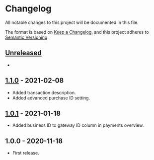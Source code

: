 # Changelog
All notable changes to this project will be documented in this file.

The format is based on [Keep a Changelog](https://keepachangelog.com/en/1.0.0/),
and this project adheres to [Semantic Versioning](https://semver.org/spec/v2.0.0.html).

## [Unreleased][unreleased]
-

## [1.1.0] - 2021-02-08
- Added transaction description.
- Added advanced purchase ID setting.

## [1.0.1] - 2021-01-18
- Added business ID to gateway ID column in payments overview.

## 1.0.0 - 2020-11-18
- First release.

[unreleased]: https://github.com/wp-pay-gateways/adyen/compare/1.1.0...HEAD
[1.1.0]: https://github.com/wp-pay-gateways/payvision/compare/1.0.1...1.1.0
[1.0.1]: https://github.com/wp-pay-gateways/adyen/compare/1.0.0...1.0.1

